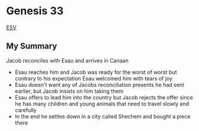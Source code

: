 # Genesis 33

[ESV](https://www.biblegateway.com/passage/?search=genesis+33&version=ESV)

## My Summary

Jacob reconciles with Esau and arrives in Canaan
- Esau reaches him and Jacob was ready for the worst of worst but contrary to his expectation Esau welcomed him with
  tears of joy
- Esau doesn't want any of Jacobs reconciliation presents he had sent earlier, but Jacob insists on him taking them
- Esau offers to lead him into the country but Jacob rejects the offer since he has many children and young animals that
  need to travel slowly and carefully
- In the end he settles down in a city called Shechem and bought a piece there
